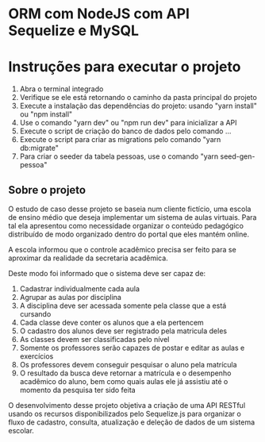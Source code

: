 # ORM com NodeJS com API Sequelize e MySQL

# Instruções para executar o projeto

<ol>
    <li>Abra o terminal integrado</li>
    <li>Verifique se ele está retornando o caminho da pasta principal do projeto</li>
    <li>Execute a instalação das dependências do projeto: usando "yarn install" ou "npm install"</li>
    <li>Use o comando "yarn dev" ou "npm run dev" para inicializar a API</li>
    <li>Execute o script de criação do banco de dados pelo comando ...</li>
    <li>Execute o script para criar as migrations pelo comando "yarn db:migrate"</li>
    <li>Para criar o seeder da tabela pessoas, use o comando "yarn seed-gen-pessoa"</li>
</ol>

## Sobre o projeto
<p>O estudo de caso desse projeto se baseia num cliente fictício, uma escola de ensino médio que deseja implementar um sistema de aulas virtuais. Para tal ela apresentou como necessidade organizar o conteúdo pedagógico distribuído de modo organizado dentro do portal que eles mantém online.</p>
<p>A escola informou que o controle acadêmico precisa ser feito para se aproximar da realidade da secretaria acadêmica.</p>
<p>Deste modo foi informado que o sistema deve ser capaz de:</p>
<ol>
    <li>Cadastrar individualmente cada aula</li>
    <li>Agrupar as aulas por disciplina</li>
    <li>A disciplina deve ser acessada somente pela classe que a está cursando</li>
    <li>Cada classe deve conter os alunos que a ela pertencem</li>
    <li>O cadastro dos alunos deve ser registrado pela matricula deles</li>
    <li>As classes devem ser classificadas pelo nível</li>
    <li>Somente os professores serão capazes de postar e editar as aulas e exercícios</li>
    <li>Os professores devem conseguir pesquisar o aluno pela matrícula</li>
    <li>O resultado da busca deve retornar a matrícula e o desempenho acadêmico do aluno, bem como quais aulas ele já assistiu até o momento da pesquisa ter sido feita</li>
</ol>
<p>O desenvolvimento desse projeto objetiva a criação de uma API RESTful usando os recursos disponibilizados pelo Sequelize.js para organizar o fluxo de cadastro, consulta, atualização e deleção de dados de um sistema escolar.</p>
